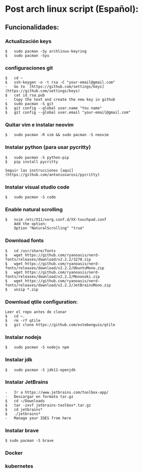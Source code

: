 # Post arch linux script (Español):

## Funcionalidades:

### Actualización keys

    $   sudo pacman -Sy archlinux-keyring
    $   sudo pacman -Syu

    
### configuraciones git 

    $   cd ~
    $   ssh-keygen -o -t rsa -C "your-email@gmail.com"
    -   Go to  [https://github.com/settings/keys](https://github.com/settings/keys)
    $   cat id_rsa.pub
    -   Copy the text and create the new key in github
    $   sudo pacman -S git
    $   git config --global user.name "You name"
    $   git config --global user.email "your-email@gmail.com"

### Quitar vim e instalar neovim
    $   sudo pacman -R vim && sudo pacman -S neovim

### Instalar python (para usar pycritty)

    $   sudo pacman -S python-pip
    $   pip install pycritty

    Seguir las instrucciones [aquí](https://github.com/antoniosarosi/pycritty)

### Instalar visual studio code

    $   sudo pacman -S code

### Enable natural scrolling
    $   nvim /etc/X11/xorg.conf.d/XX-touchpad.conf
        Add the option:
        Option "NaturalScrolling" "true"

### Download fonts
    $   cd /usr/share/fonts
    $   wget https://github.com/ryanoasis/nerd-fonts/releases/download/v2.2.2/3270.zip
    $   wget https://github.com/ryanoasis/nerd-fonts/releases/download/v2.2.2/UbuntuMono.zip
    $   wget https://github.com/ryanoasis/nerd-fonts/releases/download/v2.2.2/Mononoki.zip
    $   wget https://github.com/ryanoasis/nerd-fonts/releases/download/v2.2.2/JetBrainsMono.zip
    $   unzip *.zip

### Download qtile configuration:

    Leer el repo antes de clonar
    $   cd ~.
    $   rm -rf qtile
    $   git clone https://github.com/estebenguio/qtile
    

### Instalar nodejs
    $   sudo pacman -S nodejs npm

### Instalar jdk
    $   sudo pacman -S jdk11-openjdk

### Instalar JetBrains
    -   Ir a https://www.jetbrains.com/toolbox-app/
    -   Descargar en formato tar.gz
    $   cd ~/Downloads
    $   tar -zxvf jetbrains-toolbox*.tar.gz
    $   cd jetbrains*
    $   ./jetbrains*
    -   Manage your IDES from here
    
### Instalar brave
    $ sudo pacman -S brave

### Docker
### kubernetes
### 
    
